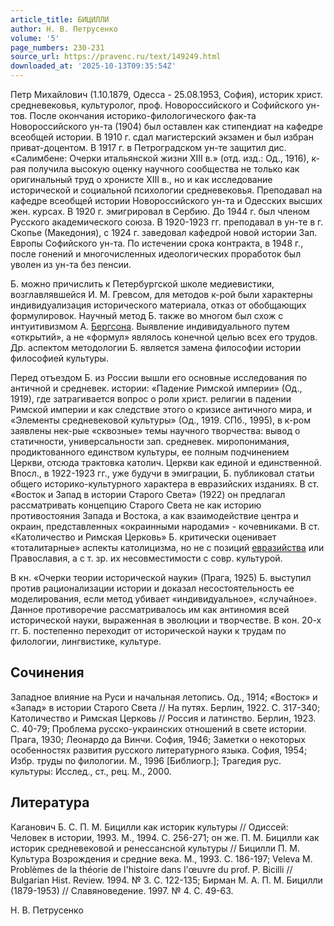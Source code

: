 ```yaml
---
article_title: БИЦИЛЛИ
author: Н. В. Петрусенко
volume: '5'
page_numbers: 230-231
source_url: https://pravenc.ru/text/149249.html
downloaded_at: '2025-10-13T09:35:54Z'
---
```


Петр Михайлович (1.10.1879, Одесса - 25.08.1953, София), историк христ. средневековья, культуролог, проф. Новороссийского и Софийского ун-тов. После окончания историко-филологического фак-та Новороссийского ун-та (1904) был оставлен как стипендиат на кафедре всеобщей истории. В 1910 г. сдал магистерский экзамен и был избран приват-доцентом. В 1917 г. в Петроградском ун-те защитил дис. «Салимбене: Очерки итальянской жизни XIII в.» (отд. изд.: Од., 1916), к-рая получила высокую оценку научного сообщества не только как оригинальный труд о хронисте XIII в., но и как исследование исторической и социальной психологии средневековья. Преподавал на кафедре всеобщей истории Новороссийского ун-та и Одесских высших жен. курсах. В 1920 г. эмигрировал в Сербию. До 1944 г. был членом Русского академического союза. В 1920-1923 гг. преподавал в ун-те в г. Скопье (Македония), с 1924 г. заведовал кафедрой новой истории Зап. Европы Софийского ун-та. По истечении срока контракта, в 1948 г., после гонений и многочисленных идеологических проработок был уволен из ун-та без пенсии.

Б. можно причислить к Петербургской школе медиевистики, возглавлявшейся И. М. Гревсом, для методов к-рой были характерны индивидуализация исторического материала, отказ от обобщающих формулировок. Научный метод Б. также во многом был схож с интуитивизмом А. [Бергсона](https://pravenc.ru/text/Бергсона.html). Выявление индивидуального путем «открытий», а не «формул» являлось конечной целью всех его трудов. Др. аспектом методологии Б. является замена философии истории философией культуры.

Перед отъездом Б. из России вышли его основные исследования по античной и средневек. истории: «Падение Римской империи» (Од., 1919), где затрагивается вопрос о роли христ. религии в падении Римской империи и как следствие этого о кризисе античного мира, и «Элементы средневековой культуры» (Од., 1919. СПб., 1995), в к-ром заявлены нек-рые «сквозные» темы научного творчества: вывод о статичности, универсальности зап. средневек. миропонимания, продиктованного единством культуры, ее полным подчинением Церкви, отсюда трактовка католич. Церкви как единой и единственной. Впосл., в 1922-1923 гг., уже будучи в эмиграции, Б. публиковал статьи общего историко-культурного характера в евразийских изданиях. В ст. «Восток и Запад в истории Старого Света» (1922) он предлагал рассматривать концепцию Старого Света не как историю противостояния Запада и Востока, а как взаимодействие центра и окраин, представленных «окраинными народами» - кочевниками. В ст. «Католичество и Римская Церковь» Б. критически оценивает «тоталитарные» аспекты католицизма, но не с позиций [евразийства](https://pravenc.ru/text/евразийства.html) или Православия, а с т. зр. их несовместимости с совр. культурой.

В кн. «Очерки теории исторической науки» (Прага, 1925) Б. выступил против рационализации истории и доказал несостоятельность ее моделирования, если метод убивает «индивидуальное», «случайное». Данное противоречие рассматривалось им как антиномия всей исторической науки, выраженная в эволюции и творчестве. В кон. 20-х гг. Б. постепенно переходит от исторической науки к трудам по филологии, лингвистике, культуре.

## Сочинения

Западное влияние на Руси и начальная летопись. Од., 1914; «Восток» и «Запад» в истории Старого Света // На путях. Берлин, 1922. С. 317-340; Католичество и Римская Церковь // Россия и латинство. Берлин, 1923. С. 40-79; Проблема русско-украинских отношений в свете истории. Прага, 1930; Леонардо да Винчи. София, 1946; Заметки о некоторых особенностях развития русского литературного языка. София, 1954; Избр. труды по филологии. М., 1996 [Библиогр.]; Трагедия рус. культуры: Исслед., ст., рец. М., 2000.

## Литература

Каганович Б. С. П. М. Бицилли как историк культуры // Одиссей: Человек в истории, 1993. М., 1994. С. 256-271; он же. П. М. Бицилли как историк средневековой и ренессансной культуры // Бицилли П. М. Культура Возрождения и средние века. М., 1993. С. 186-197; Veleva М. Problèmes de la théorie de l'histoire dans l'œuvre du prof. P. Bicilli // Bulgarian Hist. Review. 1994. № 3. С. 122-135; Бирман М. А. П. М. Бицилли (1879-1953) // Славяноведение. 1997. № 4. С. 49-63.

Н. В. Петрусенко
